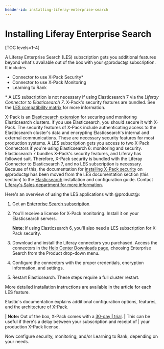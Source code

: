 ```yaml
---
header-id: installing-liferay-enterprise-search
---
```


# Installing Liferay Enterprise Search

[TOC levels=1-4]

A Liferay Enterprise Search (LES) subscription gets you additional features
beyond what's available out of the box with your @product@ subscription. It
includes

- Connector to use X-Pack Security*
- Connector to use X-Pack Monitoring
- Learning to Rank

\* A LES subscription is not necessary if using Elasticsearch 7 via the _Liferay Connector to
    Elasticsearch 7_. X-Pack's security features are bundled. See the [LES
    compatibility matrix](https://help.liferay.com/hc/en-us/articles/360016511651-Liferay-Enterprise-Search-Compatibility-Matrix)
    for more information.

X-Pack is an 
[Elasticsearch extension](https://www.elastic.co/guide/en/elasticsearch/reference/7.4/setup-xpack.html)
for securing and monitoring Elasticsearch clusters. If you use Elasticsearch,
you should secure it with X-Pack. The security features of X-Pack include
authenticating access to the Elasticsearch cluster's data and encrypting
Elasticsearch's internal and external communications. These are necessary
security features for most production systems. A LES subscription gets you
access to two X-Pack Connectors if you're using Elasticsearch 6: monitoring and
security. Elasticsearch 7 bundles X-Pack's security features, and Liferay has
followed suit. Therefore, X-Pack security is bundled with the Liferay Connector
to Elasticsearch 7, and no LES subscription is necessary. Because of this, the
documentation for
[installing X-Pack security](/docs/7-2/deploy/-/knowledge_base/d/installing-liferay-enterprise-search-security) 
on @product@ has been moved from the LES documentation section (this section) to
the
[Elasticsearch](/docs/7-2/deploy/-/knowledge_base/d/elasticsearch) 
installation and configuration guide. Contact
[Liferay's Sales department for more information](https://www.liferay.com/contact-us#contact-sales).

Here's an overview of using the LES applications with @product@:

1.  Get an [Enterprise Search subscription](https://help.liferay.com/hc/en-us/articles/360014400932).

2.  You'll receive a license for X-Pack monitoring. Install it on your
    Elasticsearch servers.

    **Note:** If using Elasticsearch 6, you'll also need a LES subscription for
    X-Pack security.

3.  Download and install the Liferay connectors you purchased. Access the
    connectors in the
    [Help Center Downloads page](https://customer.liferay.com/en/downloads),
    choosing Enterprise Search from the Product drop-down menu.

4.  Configure the connectors with the proper credentials, encryption
    information, and settings.

5.  Restart Elasticsearch. These steps require a full cluster restart.

More detailed installation instructions are available in the article for each
LES feature.

Elastic's documentation explains additional configuration options, features,
and the architecture of
[X-Pack](https://www.elastic.co/guide/en/elasticsearch/reference/6.8/configuring-security.html). 

| **Note:** Out of the box, X-Pack comes with a [30-day
| trial](https://www.elastic.co/guide/en/x-pack/current/license-management.html).
| This can be useful if there's a delay between your subscription and receipt of
| your production X-Pack license.

Now configure security, monitoring, and/or Learning to Rank, depending on your
needs.
